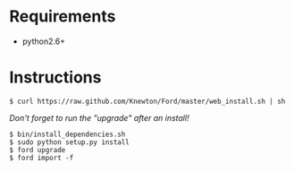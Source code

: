 # Requirements

* python2.6+

# Instructions

    $ curl https://raw.github.com/Knewton/Ford/master/web_install.sh | sh

*Don't forget to run the "upgrade" after an install!*

	$ bin/install_dependencies.sh
	$ sudo python setup.py install
    $ ford upgrade
    $ ford import -f

